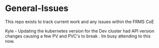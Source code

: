 # General-Issues
This repo exists to track current work and any issues within the FRMS CoE 


Kyle - Updating the kubernetes version for the Dev cluster had API version changes causing a few PV and PVC's to break . Im busy attending to this now.
